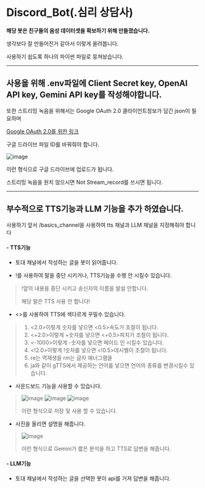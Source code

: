 # Discord_Bot(.심리 상담사)
**해당 봇은 친구들의 음성 데이터셋을 확보하기 위해 만들졌습니다.**

생각보다 잘 만들어진거 같아서 이렇게 올려봅니다.

사용하기 쉽도록 하나의 파이썬 파일로 뭉쳐놨습니다.

---
## 사용을 위해 .env파일에 Client Secret key, OpenAI API key, Gemini API key를 작성해야합니다.

또한 스트리밍 녹음을 위해서는 Google OAuth 2.0 클라이언트정보가 담긴 json이 필요하며

[Google OAuth 2.0를 위한 링크](https://console.cloud.google.com/apis/credentials?inv=1&invt=AblxRA&project=velvety-glyph-297514)

구글 드라이브 파일 ID를 바꿔줘야 합니다.

![image](https://github.com/user-attachments/assets/d7e8b739-0dfd-41de-bfe6-cc8c05318523)

이런 형식으로 구글 드라이브에 업로드가 됩니다.

스트리밍 녹음을 원치 않으시면 Not Stream_record를 쓰시면 됩니다.

---
## 부수적으로 TTS기능과 LLM 기능을 추가 하였습니다.
사용하기 앞서 /basics_channel을 사용하여 tts 채널과 LLM 채널을 지정해줘야 합니다

#### - TTS기능
- 토대 채널에서 작성하는 글을 봇이 읽어줍니다.
  
- !를 사용하여 말을 중단 시키거나, TTS기능을 수행 안 시킬수 있습니다.
> !앞의 내용을 중단 시키고 송신자의 이름을 발설 안합니다.
>
> 해당 말은 TTS 사용 안 합니다!

- <>를 사용하여 TTS에 색다르게 꾸밀수 있습니다.
> 1. <2.0>이렇게 숫자를 넣으면 <0.5>속도가 조절이 됩니다.
> 2. <+2.0>이렇게 +숫자를 넣으면 <+0.5>피치가 조절이 됩니다.
> 3. <-1000>이렇게 -숫자를 넣으면 페이드 인 시킬수 있습니다.
> 4. <!2.0>이렇게 !숫자를 넣으면 <!0.5>데시벨이 조절이 됩니다.
> 5. re는 역재생을 rm는 글자 애너그램을
> 6. ja와 같이 gTTS에서 제공하는 언어를 넣으면 언어의 종류를 변경시킬수 있습니다.

- 사운드보드 기능을 사용할 수 있습니다.
> ![image](https://github.com/user-attachments/assets/062465be-59a3-44b6-9695-799b4be23f0c)
> ![image](https://github.com/user-attachments/assets/3157748a-f195-45f7-ad9e-5bcb8c5e3803)
> ![image](https://github.com/user-attachments/assets/ca3396bd-730c-4ec5-b9de-b2dcd8f8c095)
>
> 이런 형식으로 저장 및 사용 할 수 있습니다.

- 사진을 올리면 설명을 해줍니다.
> ![image](https://github.com/user-attachments/assets/0e9c0e9c-52ad-4ecf-9a65-c66ca8c12a0a)
>
> 이런 형식으로 Gemini가 짧은 분석을 하고 TTS로 답변을 해줍니다.

#### - LLM기능
- 토대 채널에서 작성하는 글을 선택한 봇이 api를 거져 답변을 해줍니다.
